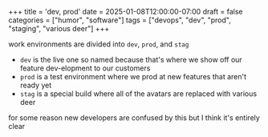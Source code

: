 +++
title = 'dev, prod'
date = 2025-01-08T12:00:00-07:00
draft = false
categories = ["humor", "software"]
tags = ["devops", "dev", "prod", "staging", "various deer"]
+++

work environments are divided into `dev`, `prod`, and `stag`

* `dev` is the live one so named because that's where we show off our feature dev-elopment to our customers
* `prod` is a test environment where we prod at new features that aren't ready yet
* `stag` is a special build where all of the avatars are replaced with various deer

for some reason new developers are confused by this but I think it's entirely clear